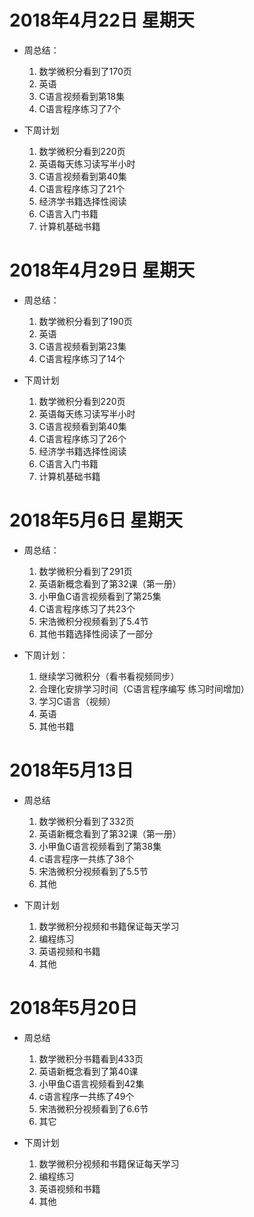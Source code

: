 


# 2018年4月22日 星期天

- 周总结：
    1. 数学微积分看到了170页
    1. 英语
    1. C语言视频看到第18集
    1. C语言程序练习了7个


- 下周计划
    1. 数学微积分看到220页
    1. 英语每天练习读写半小时
    1. C语言视频看到第40集
    1. C语言程序练习了21个
    1. 经济学书籍选择性阅读
    1. C语言入门书籍
    1. 计算机基础书籍

# 2018年4月29日 星期天
- 周总结：
    1. 数学微积分看到了190页
    1. 英语
    1. C语言视频看到第23集
    1. C语言程序练习了14个
         

- 下周计划
     1. 数学微积分看到220页
     1. 英语每天练习读写半小时
     1. C语言视频看到第40集
     1. C语言程序练习了26个
     1. 经济学书籍选择性阅读
     1. C语言入门书籍
     1. 计算机基础书籍	

         
# 2018年5月6日 星期天

- 周总结：
     1. 数学微积分看到了291页
	 1. 英语新概念看到了第32课（第一册）
	 1. 小甲鱼C语言视频看到了第25集
	 1. C语言程序练习了共23个
	 1. 宋浩微积分视频看到了5.4节
	 1. 其他书籍选择性阅读了一部分



- 下周计划：
	1. 继续学习微积分（看书看视频同步）
	1. 合理化安排学习时间（C语言程序编写 练习时间增加）
	1. 学习C语言（视频）
	1. 英语
	1. 其他书籍


# 2018年5月13日

- 周总结	
	 1. 数学微积分看到了332页
	 1. 英语新概念看到了第32课（第一册）	
 	 1. 小甲鱼C语言视频看到了第38集
 	 1. c语言程序一共练了38个
 	 1. 宋浩微积分视频看到了5.5节
 	 1.	其他

- 下周计划 	
     1. 数学微积分视频和书籍保证每天学习
  	 1. 编程练习
     1. 英语视频和书籍
     1. 其他                   
 	 
# 2018年5月20日
 
- 周总结	 
     1.	数学微积分书籍看到433页
	 1. 英语新概念看到了第40课
	 1. 小甲鱼C语言视频看到42集
	 1. c语言程序一共练了49个
	 1. 宋浩微积分视频看到了6.6节
	 1. 其它

- 下周计划
	 1. 数学微积分视频和书籍保证每天学习
  	 1. 编程练习
     1. 英语视频和书籍
     1. 其他    	  	 	